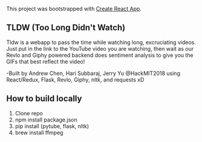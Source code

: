 This project was bootstrapped with [Create React App](https://github.com/facebookincubator/create-react-app).


## TLDW (Too Long Didn't Watch)

Tldw is a webapp to pass the time while watching long, excruciating videos. Just put in the link to the YouTube video you are watching, then wait as our Revlo and Giphy powered backend does sentiment analysis to give you the GIFs that best reflect the video!

-Built by Andrew Chen, Hari Subbaraj, Jerry Yu @HackMIT2018 using React/Redux, Flask, Revlo, Giphy, nltk, and requests xD



## How to build locally

1. Clone repo
2. npm install package.json
3. pip install (pytube, flask, nltk)
4. brew install ffmpeg

